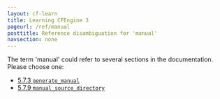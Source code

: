 ```yaml
---
layout: cf-learn
title: Learning CFEngine 3
pageurl: /ref/manual
posttitle: Reference disambiguation for 'manual'
navsection: none
---
```


The term 'manual' could refer to several sections in the documentation. Please choose one:

- [5\.7\.3 <code>generate\_manual</code>](https://cfengine.com/manuals/cf3-reference.html#generate_manual-in-knowledge)
- [5\.7\.9 <code>manual\_source\_directory</code>](https://cfengine.com/manuals/cf3-reference.html#manual_source_directory-in-knowledge)
